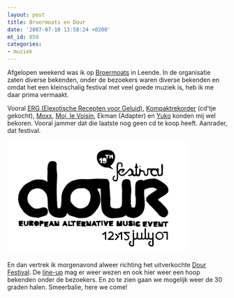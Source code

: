 ```yaml
---
layout: post
title: Broermoats en Dour
date: '2007-07-10 13:58:24 +0200'
mt_id: 859
categories:
- muziek
---
```

Afgelopen weekend was ik op <a href="http://www.broermoats.nl/">Broermoats</a> in Leende. In de organisatie zaten diverse bekenden, onder de bezoekers waren diverse bekenden en omdat het een kleinschalig festival met veel goede muziek is, heb ik me daar prima vermaakt.

Vooral <a href="http://www.fraknoise.nl/ERG/">ERG (Elexotische Recepten voor Geluid)</a>, <a href="http://www.kompaktrekorder.com/">Kompaktrekorder</a> (cd'tje gekocht), <a href="http://www.moxx.nl/">Moxx</a>, <a href="http://www.moilevoisin.nl/">Moi, le Voisin</a>, Ekman (Adapter) en <a href="http://www.myspace.com/yukotheband">Yuko</a> konden mij wel bekoren. Vooral jammer dat die laatste nog geen cd te koop heeft. Aanrader, dat festival.

<img src="/images/dour_logo_2007.jpg" width="408" height="259" alt="Dour 2007 logo" />

En dan vertrek ik morgenavond alweer richting het uitverkochte <a href="http://www.dourfestival.be/nl/">Dour Festival</a>. De <a href="http://www.dourfestival.be/nl/2007/lineup">line-up</a> mag er weer wezen en ook hier weer een hoop bekenden onder de bezoekers. En zo te zien gaan we mogelijk weer de 30 graden halen. Smeerbalie, here we come!

